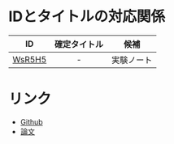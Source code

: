 # IDとタイトルの対応関係
|ID|確定タイトル|候補|
|:----:|:----:|:----:|
|[WsR5H5](https://github.com/DaikiMorita/pjt-novel/tree/novel/WsR5H5/novels/WsR5H5)|-|実験ノート|

# リンク
- [Github](https://github.com/DaikiMorita/pjt-novel)
- [論文](https://drive.google.com/drive/folders/1hYEqU2RyArl2LUT2mZ7aKgtLu_QfZifW?usp=sharing)